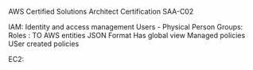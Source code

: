 AWS Certified Solutions Architect Certification SAA-C02

IAM:
    Identity and access management
        Users  - Physical Person
        Groups:
        Roles : TO AWS entities
    JSON Format
    Has global view
    Managed policies
    USer created policies
    
EC2:
       